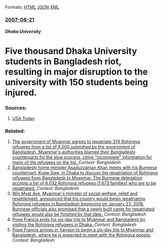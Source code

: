
Formats: [HTML](/news/2007/08/21/five-thousand-dhaka-university-students-in-bangladesh-riot-resulting-in-major-disruption-to-the-university-with-150-students-being-injured.html)  [JSON](/news/2007/08/21/five-thousand-dhaka-university-students-in-bangladesh-riot-resulting-in-major-disruption-to-the-university-with-150-students-being-injured.json)  [XML](/news/2007/08/21/five-thousand-dhaka-university-students-in-bangladesh-riot-resulting-in-major-disruption-to-the-university-with-150-students-being-injured.xml)  

### [2007-08-21](/news/2007/08/21/index.md)

##### Dhaka University
#  Five thousand Dhaka University students in Bangladesh riot, resulting in major disruption to the university with 150 students being injured. 




### Sources:

1. [USA Today](https://www.usatoday.com/news/world/2007-08-21-bangladesh-clash_N.htm?csp=34)

### Related:

1. [The government of Myanmar agrees to repatriate 374 Rohingya refugees from a list of 8,000 submitted by the government of Bangladesh. Myanmar's authorities blamed their Bangladeshi counterparts for the slow process, citing "incomplete" information for many of the refugees on the list. ](/news/2018/03/15/the-government-of-myanmar-agrees-to-repatriate-374-rohingya-refugees-from-a-list-of-8-000-submitted-by-the-government-of-bangladesh-myanmar.md) _Context: Bangladesh_
2. [Bangladeshi home minister Asaduzzaman Khan meets with his Burmese counterpart, Kyaw Swe, in Dhaka to discuss the repatriation of Rohingya refugees from Bangladesh to Myanmar. The Burmese delegation accepts a list of 8,032 Rohingya refugees (1,673 families) who are to be repatriated. ](/news/2018/02/16/bangladeshi-home-minister-asaduzzaman-khan-meets-with-his-burmese-counterpart-kyaw-swe-in-dhaka-to-discuss-the-repatriation-of-rohingya-re.md) _Context: Bangladesh_
3. [Win Myat Aye, Myanmar's minister of social welfare, relief and resettlement, announced that his country would begin repatriating Rohingya refugees in Bangladesh beginning on January 23, 2018. Burmese officials also promised that a newly built camp for repatriated refugees would also be finished by that date. ](/news/2018/01/15/win-myat-aye-myanmar-s-minister-of-social-welfare-relief-and-resettlement-announced-that-his-country-would-begin-repatriating-rohingya-re.md) _Context: Bangladesh_
4. [Pope Francis ends his six-day trip to Myanmar and Bangladesh by visiting the Rohingya refugees in Dhaka. ](/news/2017/12/2/pope-francis-ends-his-six-day-trip-to-myanmar-and-bangladesh-by-visiting-the-rohingya-refugees-in-dhaka.md) _Context: Bangladesh_
5. [Pope Francis arrives in Yangon to begin a six-day trip to Myanmar and Bangladesh, where he is expected to meet with the Rohingya people. ](/news/2017/11/27/pope-francis-arrives-in-yangon-to-begin-a-six-day-trip-to-myanmar-and-bangladesh-where-he-is-expected-to-meet-with-the-rohingya-people.md) _Context: Bangladesh_
